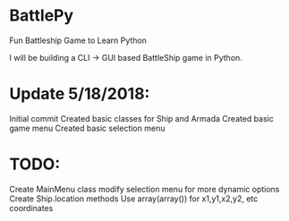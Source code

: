 # BattlePy
Fun Battleship Game to Learn Python

I will be building a CLI -> GUI based BattleShip game in Python.

# Update 5/18/2018:
Initial commit
Created basic classes for Ship and Armada
Created basic game menu
Created basic selection menu

# TODO:
Create MainMenu class
modify selection menu for more dynamic options
Create Ship.location methods
  Use array(array()) for x1,y1,x2,y2, etc coordinates
